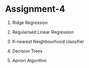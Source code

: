 Assignment-4
==================

1. Ridge Regression

2. Regularised Linear Regression

3. K-nearest Neighbourhood classifier

4. Decision Trees

5. Apriori Algorithm

